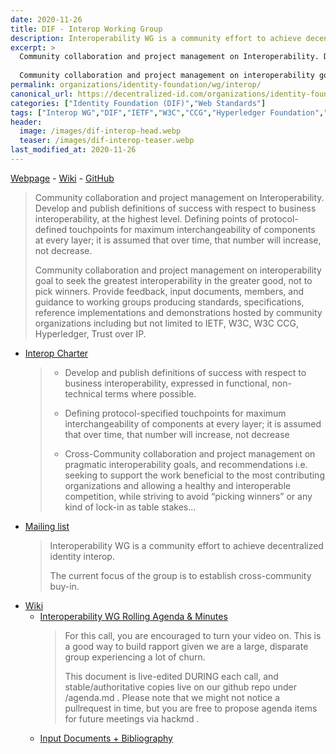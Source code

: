 ```yaml
---
date: 2020-11-26
title: DIF - Interop Working Group
description: Interoperability WG is a community effort to achieve decentralized identity interop.
excerpt: >
  Community collaboration and project management on Interoperability. Develop and publish definitions of success with respect to business interoperability, at the highest level. Defining points of protocol-defined touchpoints for maximum interchangeability of components at every layer; it is assumed that over time, that number will increase, not decrease. 
    
  Community collaboration and project management on interoperability goal to seek the greatest interoperability in the greater good, not to pick winners. Provide feedback, input documents, members, and guidance to working groups producing  standards, specifications, reference implementations and demonstrations hosted by community organizations including but not limited to IETF, W3C, W3C CCG, Hyperledger, Trust over IP.
permalink: organizations/identity-foundation/wg/interop/
canonical_url: https://decentralized-id.com/organizations/identity-foundation/wg/interop/
categories: ["Identity Foundation (DIF)","Web Standards"]
tags: ["Interop WG","DIF","IETF","W3C","CCG","Hyperledger Foundation","Trust over IP"]
header:
  image: /images/dif-interop-head.webp
  teaser: /images/dif-interop-teaser.webp
last_modified_at: 2020-11-26
---
```


[Webpage](https://identity.foundation/interop/) - [Wiki](https://www.notion.so/dif/Interoperability-WG-a42995c37e2a4511a10aea96cdbccc38) - [GitHub](https://github.com/decentralized-identity/interoperability)

> Community collaboration and project management on Interoperability. Develop and publish definitions of success with respect to business interoperability, at the highest level. Defining points of protocol-defined touchpoints for maximum interchangeability of components at every layer; it is assumed that over time, that number will increase, not decrease. 
> 
> Community collaboration and project management on interoperability goal to seek the greatest interoperability in the greater good, not to pick winners. Provide feedback, input documents, members, and guidance to working groups producing  standards, specifications, reference implementations and demonstrations hosted by community organizations including but not limited to IETF, W3C, W3C CCG, Hyperledger, Trust over IP.
                  
* [Interop Charter](https://docs.google.com/document/d/1a01GQVtZB7tDVcm9avS8zuYPHQzEEDtTOEh4Bqu-8Bs/edit)
  > - Develop and publish definitions of success with respect to business interoperability, expressed in functional, non-technical terms where possible.
  > 
  > - Defining protocol-specified touchpoints for maximum interchangeability of components at every layer; it is assumed that over time, that number will increase, not decrease
  > 
  > - Cross-Community collaboration and project management on pragmatic interoperability goals, and recommendations i.e.  seeking to support the work beneficial to the most contributing organizations and allowing a healthy and interoperable competition, while striving to avoid “picking winners” or any kind of lock-in as table stakes...
* [Mailing list](https://dif.groups.io/g/interop-wg/)
  > Interoperability WG is a community effort to achieve decentralized identity interop.
  > 
  > The current focus of the group is to establish cross-community buy-in.
- [Wiki](https://www.notion.so/dif/Interoperability-WG-a42995c37e2a4511a10aea96cdbccc38)
  * [Interoperability WG Rolling Agenda & Minutes](https://github.com/decentralized-identity/interoperability/blob/master/agenda.md)
    > For this call, you are encouraged to turn your video on. This is a good way to build rapport given we are a large, disparate group experiencing a lot of churn.
    > 
    > This document is live-edited DURING each call, and stable/authoritative copies live on our github repo under /agenda.md . Please note that we might not notice a pullrequest in time, but you are free to propose agenda items for future meetings via hackmd .
  * [Input Documents + Bibliography](https://www.notion.so/dif/be6763341a014d248f655aea187d7890)
